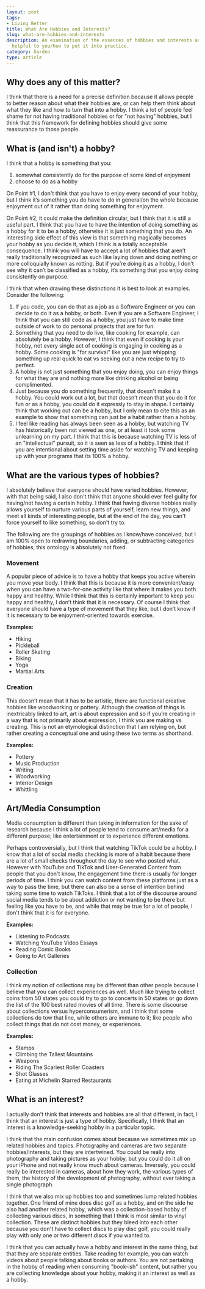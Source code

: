 ```yaml
---
layout: post
tags:
- Living Better
title: What Are Hobbies and Interests?
slug: what-are-hobbies-and-interests
description: An examination of the essences of hobbies and interests and why that's
  helpful to you/how to put it into practice.
category: Garden
type: article
---
```


## Why does any of this matter?
I think that there is a need for a precise definition because it allows people to better reason about what their hobbies are, or can help them think about what they like and how to turn that into a hobby. I think a lot of people feel shame for not having traditional hobbies or for "not having" hobbies, but I think that this framework for defining hobbies should give some reassurance to those people.

## What is (and isn't) a hobby? 
I think that a hobby is something that you:
1. somewhat consistently do for the purpose of some kind of enjoyment
2. choose to do as a hobby

On Point #1, I don't think that you have to enjoy every second of your hobby, but I think it’s something you do have to do in general/on the whole because enjoyment out of it rather than doing something for enjoyment.

On Point #2, it could make the definition circular, but I think that it is still a useful part. I think that you have to have the intention of doing something as a hobby for it to be a hobby, otherwise it is just something that you do. An interesting side effect of this view is that something magically becomes your hobby as you decide it, which I think is a totally acceptable consequence. I think you will have to accept a lot of hobbies that aren’t really traditionally recognized as such like laying down and doing nothing or more colloquially known as rotting. But if you’re doing it as a hobby, I don’t see why it can’t be classified as a hobby, it’s something that you enjoy doing consistently on purpose.

I think that when drawing these distinctions it is best to look at examples. Consider the following:
1. If you code, you can do that as a job as a Software Engineer or you can decide to do it as a hobby, or both. Even if you are a Software Engineer, I think that you can still code as a hobby, you just have to make time outside of work to do personal projects that are for fun.
2. Something that you need to do live, like cooking for example, can absolutely be a hobby. However, I think that even if cooking is your hobby, not every single act of cooking is engaging in cooking as a hobby. Some cooking is "for survival" like you are just whipping something up real quick to eat vs seeking out a new recipe to try to perfect.
3. A hobby is not just something that you enjoy doing, you can enjoy things for what they are and nothing more like drinking alcohol or being complimented.
4. Just because you do something frequently, that doesn't make it a hobby. You could work out a lot, but that doesn’t mean that you do it for fun or as a hobby, you could do it expressly to stay in shape. I certainly think that working out can be a hobby, but I only mean to cite this as an example to show that something can just be a habit rather than a hobby.
5. I feel like reading has always been seen as a hobby, but watching TV has historically been not viewed as one, or at least it took some unlearning on my part. I think that this is because watching TV is less of an "intellectual" pursuit, so it is seen as less of a hobby. I think that if you are intentional about setting time aside for watching TV and keeping up with your programs that its 100% a hobby.

## What are the various types of hobbies?
I absolutely believe that everyone should have varied hobbies. However, with that being said, I also don't think that anyone should ever feel guilty for having/not having a certain hobby. I think that having diverse hobbies really allows yourself to nurture various parts of yourself, learn new things, and meet all kinds of interesting people, but at the end of the day, you can't force yourself to like something, so don't try to.

The following are the groupings of hobbies as I know/have conceived, but I am 100% open to redrawing boundaries, adding, or subtracting categories of hobbies; this ontology is absolutely not fixed.

### Movement
A popular piece of advice is to have a hobby that keeps you active wherein you move your body. I think that this is because it is more convenient/easy when you can have a two-for-one activity like that where it makes you both happy and healthy. While I think that this is certainly important to keep you happy and healthy, I don’t think that it is necessary. Of course I think that everyone should have a type of movement that they like, but I don’t know if it is necessary to be enjoyment-oriented towards exercise. 

**Examples:**
* Hiking
* Pickleball
* Roller Skating
* Biking
* Yoga
* Martial Arts

### Creation
This doesn’t mean that it has to be artistic, there are functional creative hobbies like woodworking or pottery. Although the creation of things is inextricably linked to art, art is about expression and so if you’re creating in a way that is not primarily about expression, I think you are making vs creating. This is not an etymological distinction that I am relying on, but rather creating a conceptual one and using these two terms as shorthand. 

**Examples:**
* Pottery
* Music Production
* Writing
* Woodworking
* Interior Design
* Whittling

## Art/Media Consumption
Media consumption is different than taking in information for the sake of research because I think a lot of people tend to consume art/media for a different purpose; like entertainment or to experience different emotions. 

Perhaps controversially, but I think that watching TikTok could be a hobby. I know that a lot of social media checking is more of a habit because there are a lot of small checks throughout the day to see who posted what. However with YouTube and TikTok and User-Generated Content from people that you don't know, the engagement time there is usually for longer periods of time. I think you can watch content from these platforms just as a way to pass the time, but there can also be a sense of intention behind taking some time to watch TikToks. I think that a lot of the discourse around social media tends to be about addiction or not wanting to be there but feeling like you have to be, and while that may be true for a lot of people, I don't think that it is for everyone.  

**Examples:**
* Listening to Podcasts
* Watching YouTube Video Essays
* Reading Comic Books
* Going to Art Galleries

### Collection
I think my notion of collections may be different than other people because I believe that you can collect experiences as well. Much like trying to collect coins from 50 states you could try to go to concerts in 50 states or go down the list of the 100 best rated movies of all time. There is some discourse about collections versus hyperconsumerism, and I think that some collections do tow that line, while others are immune to it; like people who collect things that do not cost money, or experiences.

**Examples:**
* Stamps
* Climbing the Tallest Mountains
* Weapons
* Riding The Scariest Roller Coasters
* Shot Glasses
* Eating at Michelin Starred Restaurants

## What is an interest?
I actually don't think that interests and hobbies are all that different, in fact, I think that an interest is just a type of hobby. Specifically, I think that an interest is a knowledge-seeking hobby in a particular topic.

I think that the main confusion comes about because we sometimes mix up related hobbies and topics. Photography and cameras are two separate hobbies/interests, but they are intertwined. You could be really into photography and taking pictures as your hobby, but you could do it all on your iPhone and not really know much about cameras. Inversely, you could really be interested in cameras, about how they work, the various types of them, the history of the development of photography, without ever taking a single photograph.

I think that we also mix up hobbies too and sometimes lump related hobbies together. One friend of mine does disc golf as a hobby, and on the side he also had another related hobby, which was a collection-based hobby of collecting various discs, in something that I think is most similar to vinyl collection. These are distinct hobbies but they bleed into each other because you don't have to collect discs to play disc golf, you could really play with only one or two different discs if you wanted to.

I think that you can actually have a hobby and interest in the same thing, but that they are separate entities. Take reading for example, you can watch videos about people talking about books or authors. You are not partaking in the hobby of reading when consuming "book-ish" content, but rather you are collecting knowledge about your hobby, making it an interest as well as a hobby.